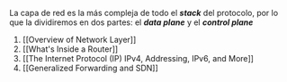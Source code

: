 La capa de red es la más compleja de todo el ***stack*** del protocolo, por lo que la dividiremos en dos partes: el ***data plane*** y el ***control plane***

1. [[Overview of Network Layer]]
2. [[What's Inside a Router]]
3. [[The Internet Protocol (IP) IPv4, Addressing, IPv6, and More]]
4. [[Generalized Forwarding and SDN]]
